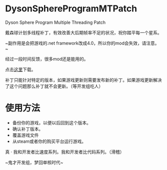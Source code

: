 # DysonSphereProgramMTPatch
Dyson Sphere Program Multiple Threading Patch

戴森球计划多线程补丁，有效改善大后期帧率不足的状况，祝你踏平每一个星系。

~副作用是会把游戏的.net framework改成4.0，所以你的mod会失效，请注意。~

经过一段时间反馈，很多mod还是能用的。

点击[这里](https://github.com/sselecirPyM/DysonSphereProgramMTPatch/releases)下载。

补丁只能针对特定的版本，如果游戏更新则需要发布新的补丁。如果游戏更新解决了这个问题那么补丁就不会更新。（等开发组吃人）

# 使用方法
* 备份你的游戏，以便以后回到这个版本。
* 确认补丁版本。
* 覆盖游戏文件
* 从steam或者你的购买平台运行游戏。

真 · 我和开发者比速度系列。我和开发者比代码系列。（滑稽）

~鬼才开发组，梦回单核时代~
